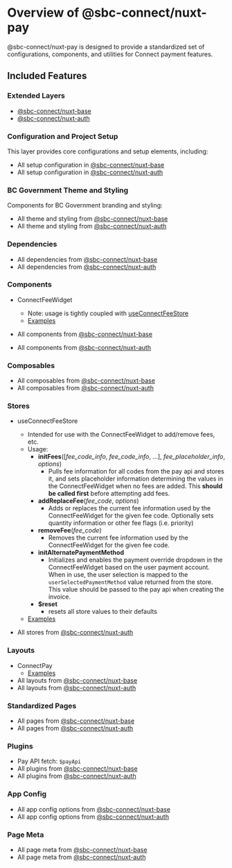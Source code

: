 # Overview of @sbc-connect/nuxt-pay
@sbc-connect/nuxt-pay is designed to provide a standardized set of configurations, components, and utilities for Connect payment features.

## Included Features

### Extended Layers
- [@sbc-connect/nuxt-base](../base/overview.md)
- [@sbc-connect/nuxt-auth](../auth/overview.md)

### Configuration and Project Setup
This layer provides core configurations and setup elements, including:

- All setup configuration in [@sbc-connect/nuxt-base](../base/overview.md#configuration-and-project-setup)
- All setup configuration in [@sbc-connect/nuxt-auth](../auth/overview.md#configuration-and-project-setup)

### BC Government Theme and Styling
Components for BC Government branding and styling:

- All theme and styling from [@sbc-connect/nuxt-base](../base/overview.md#bc-government-theme-and-styling)
- All theme and styling from [@sbc-connect/nuxt-auth](../auth/overview.md#bc-government-theme-and-styling)

### Dependencies

- All dependencies from [@sbc-connect/nuxt-base](../base/overview.md#dependencies)
- All dependencies from [@sbc-connect/nuxt-auth](../auth/overview.md#dependencies)

### Components

- ConnectFeeWidget
  - Note: usage is tightly coupled with [useConnectFeeStore](./overview.md#stores)
  - [Examples](../../../../packages/layers/pay/.playground/app/pages/examples/components/ConnectFeeWidget)

- All components from [@sbc-connect/nuxt-base](../base/overview.md#components)
- All components from [@sbc-connect/nuxt-auth](../auth/overview.md#components)

### Composables

- All composables from [@sbc-connect/nuxt-base](../base/overview.md#composables)
- All composables from [@sbc-connect/nuxt-auth](../auth/overview.md#composables)

### Stores

- useConnectFeeStore
  - Intended for use with the ConnectFeeWidget to add/remove fees, etc.
  - Usage:
    - __initFees__([_fee_code_info_, _fee_code_info_, ...], _fee_placeholder_info_, _options_)
      - Pulls fee information for all codes from the pay api and stores it, and sets placeholder information determining the values in the ConnectFeeWidget when no fees are added. This __should be called first__ before attempting add fees.
    - __addReplaceFee__(_fee_code_, _options_)
      - Adds or replaces the current fee information used by the ConnectFeeWidget for the given fee code. Optionally sets quantity information or other fee flags (i.e. priority)
    - __removeFee__(_fee_code_)
      - Removes the current fee information used by the ConnectFeeWidget for the given fee code.
    - __initAlternatePaymentMethod__
      - Initializes and enables the payment override dropdown in the ConnectFeeWidget based on the user payment account. When in use, the user selection is mapped to the `userSelectedPaymentMethod` value returned from the store. This value should be passed to the pay api when creating the invoice.
    - __$reset__
      - resets all store values to their defaults
  - [Examples](../../../../packages/layers/pay/.playground/app/pages/examples)

- All stores from [@sbc-connect/nuxt-auth](../auth/overview.md#stores)

### Layouts

- ConnectPay
  - [Examples](../../../../packages/layers/pay/.playground/app/pages/examples/layouts/ConnectPay.vue)
- All layouts from [@sbc-connect/nuxt-base](../base/overview.md#layouts)
- All layouts from [@sbc-connect/nuxt-auth](../auth/overview.md#layouts)

### Standardized Pages

- All pages from [@sbc-connect/nuxt-base](../base/overview.md#pages)
- All pages from [@sbc-connect/nuxt-auth](../auth/overview.md#pages)

### Plugins

- Pay API fetch: `$payApi`
- All plugins from [@sbc-connect/nuxt-base](../base/overview.md#plugins)
- All plugins from [@sbc-connect/nuxt-auth](../auth/overview.md#plugins)

### App Config

- All app config options from [@sbc-connect/nuxt-base](../base/overview.md#app-config)
- All app config options from [@sbc-connect/nuxt-auth](../auth/overview.md#app-config)

### Page Meta

- All page meta from [@sbc-connect/nuxt-base](../base/overview.md#page-meta)
- All page meta from [@sbc-connect/nuxt-auth](../auth/overview.md#page-meta)